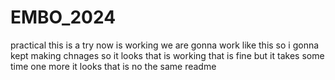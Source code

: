 # EMBO_2024
practical
this is a try
now is working
we are gonna work like this
so i gonna kept making chnages
so it looks that is working
that is fine
but it takes some time
one more
it looks that is no the same readme